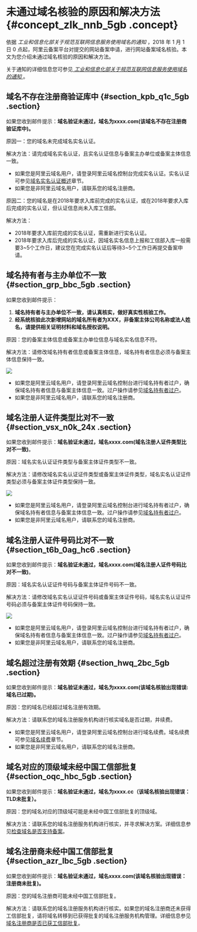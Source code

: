 # 未通过域名核验的原因和解决方法 {#concept_zlk_nnb_5gb .concept}

依据 *工业和信息化部关于规范互联网信息服务使用域名的通知* ，2018 年 1 月 1 日 0 点起，阿里云备案平台对提交的网站备案申请，进行网站备案域名核验。本文为您介绍未通过域名核验的原因和解决方法。

关于通知的详细信息您可参见[ *工业和信息化部关于规范互联网信息服务使用域名的通知* ](http://www.miit.gov.cn/newweb/n1146285/n1146352/n3054355/n3057709/n3057714/c5930543/content.html)。

## 域名不存在注册商验证库中 {#section_kpb_q1c_5gb .section}

如果您收到邮件提示：**域名验证未通过，域名为xxxx.com\(该域名不存在注册商验证库中\)。**

原因一：您的域名未完成域名实名认证。

解决方法：请完成域名实名认证，且实名认证信息与备案主办单位或备案主体信息一致。

-   如果您是阿里云域名用户，请登录阿里云域名控制台完成实名认证。实名认证可参见[域名实名认证概述](../../../../cn.zh-CN/域名实名认证/域名实名认证概述.md#)章节。
-   如果您是非阿里云域名用户，请联系您的域名注册商。

原因二：您的域名是在2018年要求入库前完成的实名认证，或在2018年要求入库后完成的实名认证，但认证信息尚未入库工信部。

解决方法：

-   2018年要求入库前完成的实名认证，需重新进行实名认证。
-   2018年要求入库后完成的实名认证，因域名实名信息上报和工信部入库一般需要3~5个工作日，建议您在完成实名认证后等待3~5个工作日再提交备案申请。

## 域名持有者与主办单位不一致 {#section_grp_bbc_5gb .section}

如果您收到邮件提示：

1.  **域名持有者与主办单位不一致，请认真核实，做好真实性核验工作。**
2.  **经系统核验此次新增网站的域名所有者为XXX，非备案主体公司名称或法人姓名，请提供相关证明材料和域名授权说明。**

原因：您的备案主体信息或备案主办单位信息与域名实名信息不符。

解决方法：请修改域名持有者信息或备案主体信息，域名持有者信息必须与备案主体信息保持一致。

![](http://static-aliyun-doc.oss-cn-hangzhou.aliyuncs.com/assets/img/124623/156896978947365_zh-CN.png)

-   如果您是阿里云域名用户，请登录阿里云域名控制台进行域名持有者过户，确保域名持有者信息与备案主体信息一致。过户操作请参见[域名持有者过户](../../../../cn.zh-CN/域名管理/域名修改/域名持有者过户.md#)。
-   如果您是非阿里云域名用户，请联系您的域名注册商。

## 域名注册人证件类型比对不一致 {#section_vsx_n0k_24x .section}

如果您收到邮件提示：**域名验证未通过，域名xxxx.com\(域名注册人证件类型比对不一致\)**。

原因：域名实名认证证件类型与备案主体证件类型不一致。

解决方法：请修改域名实名认证证件类型或备案主体证件类型，域名实名认证证件类型必须与备案主体证件类型保持一致。

![](http://static-aliyun-doc.oss-cn-hangzhou.aliyuncs.com/assets/img/124623/156896978961659_zh-CN.png)

-   如果您是阿里云域名用户，请登录阿里云域名控制台进行域名持有者过户，确保域名持有者信息与备案主体信息一致。过户操作请参见[域名持有者过户](../../../../cn.zh-CN/域名管理/域名修改/域名持有者过户.md#)。
-   如果您是非阿里云域名用户，请联系您的域名注册商。

## 域名注册人证件号码比对不一致 {#section_t6b_0ag_hc6 .section}

如果您收到邮件提示：**域名验证未通过，域名xxxx.com\(域名注册人证件号码比对不一致\)**。

原因：域名实名认证证件号码与备案主体证件号码不一致。

解决方法：请修改域名实名认证证件号码或备案主体证件号码，域名实名认证证件号码必须与备案主体证件号码保持一致。

![](http://static-aliyun-doc.oss-cn-hangzhou.aliyuncs.com/assets/img/124623/156896978961665_zh-CN.png)

-   如果您是阿里云域名用户，请登录阿里云域名控制台进行域名持有者过户，确保域名持有者信息与备案主体信息一致。过户操作请参见[域名持有者过户](../../../../cn.zh-CN/域名管理/域名修改/域名持有者过户.md#)。
-   如果您是非阿里云域名用户，请联系您的域名注册商。

## 域名超过注册有效期 {#section_hwq_2bc_5gb .section}

如果您收到邮件提示：**域名验证未通过，域名为xxxx.com\(该域名核验出现错误:域名已过期\)。**

原因：您的域名已经超过域名注册有效期。

解决方法：请联系您的域名注册服务机构进行核实域名是否过期，并续费。

-   如果您是阿里云域名用户，请登录阿里云域名控制台进行域名续费。域名续费可参见[域名续费](../../../../cn.zh-CN/域名管理/域名续费/域名续费.md#)章节。
-   如果您是非阿里云域名用户，请联系您的域名注册商。

## 域名对应的顶级域未经中国工信部批复 {#section_oqc_hbc_5gb .section}

如果您收到邮件提示：**域名验证未通过，域名为xxxx.cc（该域名核验出现错误：TLD未批复）。**

原因：您的域名对应的顶级域可能是未经中国工信部批复的顶级域。

解决方法：请联系您的域名注册服务机构进行核实，并寻求解决方案。详细信息参见[检查域名是否支持备案](../../../../cn.zh-CN/ICP备案前准备/网站域名准备与检查.md#section_33l_v6o_bla)。

## 域名注册商未经中国工信部批复 {#section_azr_lbc_5gb .section}

如果您收到邮件提示：**域名验证未通过，域名xxxx.com\(该域名核验出现错误：注册商未批复\)。**

原因：您的域名注册商可能未经中国工信部批复。

解决方法：请联系您的域名注册服务机构进行核实。如果您的域名注册商还未获得工信部批复，请将域名转移到已获得批复的域名注册服务机构管理。详细信息参见[域名注册商是否已获工信部批复](../../../../cn.zh-CN/ICP备案前准备/网站域名准备与检查.md#section_hh2_3e7_3m8)。

